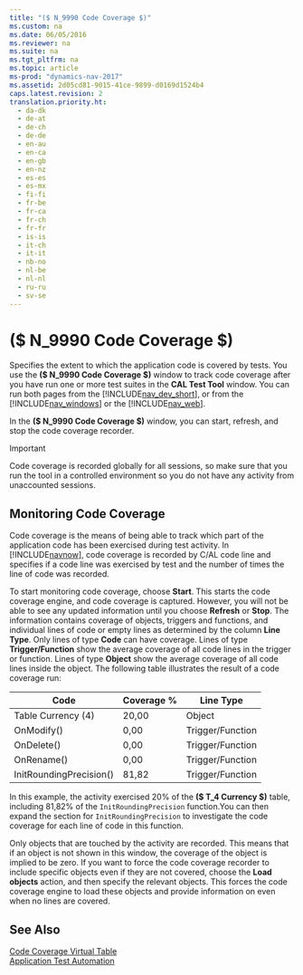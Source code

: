 ```yaml
---
title: "($ N_9990 Code Coverage $)"
ms.custom: na
ms.date: 06/05/2016
ms.reviewer: na
ms.suite: na
ms.tgt_pltfrm: na
ms.topic: article
ms-prod: "dynamics-nav-2017"
ms.assetid: 2d05cd81-9015-41ce-9899-d0169d1524b4
caps.latest.revision: 2
translation.priority.ht:
  - da-dk
  - de-at
  - de-ch
  - de-de
  - en-au
  - en-ca
  - en-gb
  - en-nz
  - es-es
  - es-mx
  - fi-fi
  - fr-be
  - fr-ca
  - fr-ch
  - fr-fr
  - is-is
  - it-ch
  - it-it
  - nb-no
  - nl-be
  - nl-nl
  - ru-ru
  - sv-se
---
```

# ($ N_9990 Code Coverage $)
Specifies the extent to which the application code is covered by tests. You use the **\($ N\_9990 Code Coverage $\)** window to track code coverage after you have run one or more test suites in the **CAL Test Tool** window. You can run both pages from the [!INCLUDE[nav_dev_short](../includes/nav_dev_short_md.md)], or from the [!INCLUDE[nav_windows](../includes/nav_windows_md.md)] or the [!INCLUDE[nav_web](../includes/nav_web_md.md)].  

 In the **\($ N\_9990 Code Coverage $\)** window, you can start, refresh, and stop the code coverage recorder.  

> [!IMPORTANT]  
>  Code coverage is recorded globally for all sessions, so make sure that you run the tool in a controlled environment so you do not have any activity from unaccounted sessions.  

## Monitoring Code Coverage  
 Code coverage is the means of being able to track which part of the application code has been exercised during test activity. In [!INCLUDE[navnow](../includes/navnow_md.md)], code coverage is recorded by C/AL code line and specifies if a code line was exercised by test and the number of times the line of code was recorded.  

 To start monitoring code coverage, choose **Start**. This starts the code coverage engine, and code coverage is captured. However, you will not be able to see any updated information until you choose **Refresh** or **Stop**. The information contains coverage of objects, triggers and functions, and individual lines of code or empty lines as determined by the column **Line Type**. Only lines of type **Code** can have coverage. Lines of type **Trigger\/Function** show the average coverage of all code lines in the trigger or function. Lines of type **Object** show the average coverage of all code lines inside the object. The following table illustrates the result of a code coverage run:  

|Code|Coverage %|Line Type|  
|----------|----------------|---------------|  
|Table Currency \(4\)|20,00|Object|  
|OnModify\(\)|0,00|Trigger\/Function|  
|OnDelete\(\)|0,00|Trigger\/Function|  
|OnRename\(\)|0,00|Trigger\/Function|  
|InitRoundingPrecision\(\)|81,82|Trigger\/Function|  

 In this example, the activity exercised 20% of the **\($ T\_4 Currency $\)** table, including 81,82% of the `InitRoundingPrecision` function.You can then expand the section for `InitRoundingPrecision` to investigate the code coverage for each line of code in this function.  

 Only objects that are touched by the activity are recorded. This means that if an object is not shown in this window, the coverage of the object is implied to be zero. If you want to force the code coverage recorder to include specific objects even if they are not covered, choose the **Load objects** action, and then specify the relevant objects. This forces the code coverage engine to load these objects and provide information on even when no lines are covered.  

## See Also  
 [Code Coverage Virtual Table](../Code-Coverage-Virtual-Table.md)   
 [Application Test Automation](../Application-Test-Automation.md)

